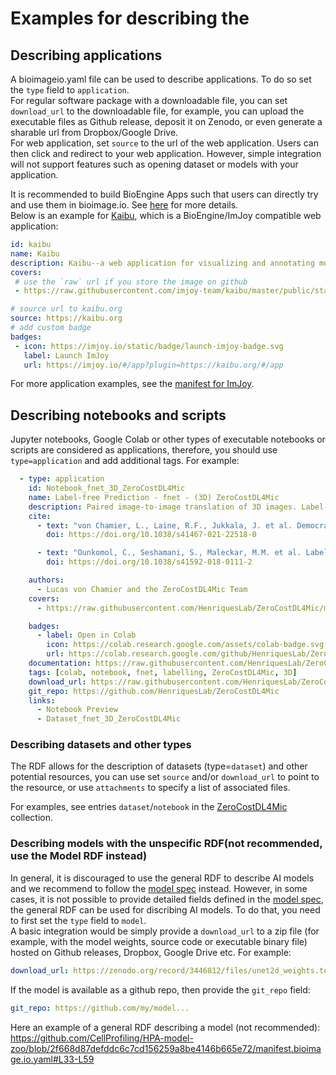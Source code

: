 # Examples for describing the

## Describing applications

A bioimageio.yaml file can be used to describe applications. To do so set the `type` field to `application`.\
For regular software package with a downloadable file, you can set `download_url` to the downloadable file, for example, you can upload the executable files as Github release, deposit it on Zenodo, or even generate a sharable url from Dropbox/Google Drive.\
For web application, set `source` to the url of the web application. Users can then click and redirect to your web application. However, simple integration will not support features such as opening dataset or models with your application.

It is recommended to build BioEngine Apps such that users can directly try and use them in bioimage.io. See [here](https://github.com/bioimage-io/bioimage.io/blob/main/docs/bioengine_apps/build-bioengine-apps.md) for more details.\
Below is an example for [Kaibu](https://kaibu.org), which is a BioEngine/ImJoy compatible web application:

```yaml
id: kaibu
name: Kaibu
description: Kaibu--a web application for visualizing and annotating multi-dimensional images
covers:
 # use the `raw` url if you store the image on github
 - https://raw.githubusercontent.com/imjoy-team/kaibu/master/public/static/img/kaibu-screenshot-1.png

# source url to kaibu.org
source: https://kaibu.org
# add custom badge
badges:
 - icon: https://imjoy.io/static/badge/launch-imjoy-badge.svg
   label: Launch ImJoy
   url: https://imjoy.io/#/app?plugin=https://kaibu.org/#/app
```

For more application examples, see the [manifest for ImJoy](https://github.com/imjoy-team/bioimage-io-models/blob/master/manifest.bioimage.io.yaml).

## Describing notebooks and scripts

Jupyter notebooks, Google Colab or other types of executable notebooks or scripts are considered as applications, therefore, you should use `type=application` and add additional tags. For example:

```yaml
  - type: application
    id: Notebook_fnet_3D_ZeroCostDL4Mic
    name: Label-free Prediction - fnet - (3D) ZeroCostDL4Mic
    description: Paired image-to-image translation of 3D images. Label-free Prediction (fnet) is a neural network used to infer the features of cellular structures from brightfield or EM images without coloured labels. The network is trained using paired training images from the same field of view, imaged in a label-free (e.g. brightfield) and labelled condition (e.g. fluorescent protein). When trained, this allows the user to identify certain structures from brightfield images alone. The performance of fnet may depend significantly on the structure at hand. Note - visit the ZeroCostDL4Mic wiki to check the original publications this network is based on and make sure you cite these.
    cite:
      - text: "von Chamier, L., Laine, R.F., Jukkala, J. et al. Democratising deep learning for microscopy with ZeroCostDL4Mic. Nat Commun 12, 2276 (2021). https://doi.org/10.1038/s41467-021-22518-0"
        doi: https://doi.org/10.1038/s41467-021-22518-0

      - text: "Ounkomol, C., Seshamani, S., Maleckar, M.M. et al. Label-free prediction of three-dimensional fluorescence images from transmitted-light microscopy. Nat Methods 15, 917–920 (2018). https://doi.org/10.1038/s41592-018-0111-2"
        doi: https://doi.org/10.1038/s41592-018-0111-2

    authors:
      - Lucas von Chamier and the ZeroCostDL4Mic Team
    covers:
      - https://raw.githubusercontent.com/HenriquesLab/ZeroCostDL4Mic/master/BioimageModelZoo/Images/fnet_notebook.png

    badges:
      - label: Open in Colab
        icon: https://colab.research.google.com/assets/colab-badge.svg
        url: https://colab.research.google.com/github/HenriquesLab/ZeroCostDL4Mic/blob/master/Colab_notebooks/fnet_3D_ZeroCostDL4Mic.ipynb
    documentation: https://raw.githubusercontent.com/HenriquesLab/ZeroCostDL4Mic/master/BioimageModelZoo/README.md
    tags: [colab, notebook, fnet, labelling, ZeroCostDL4Mic, 3D]
    download_url: https://raw.githubusercontent.com/HenriquesLab/ZeroCostDL4Mic/master/Colab_notebooks/fnet_3D_ZeroCostDL4Mic.ipynb
    git_repo: https://github.com/HenriquesLab/ZeroCostDL4Mic
    links:
      - Notebook Preview
      - Dataset_fnet_3D_ZeroCostDL4Mic
```

### Describing datasets and other types

The RDF allows for the description of datasets (type=`dataset`) and other potential resources, you can use set `source` and/or `download_url` to point to the resource, or use `attachments` to specify a list of associated files.

For examples, see entries `dataset`/`notebook` in the [ZeroCostDL4Mic](https://github.com/HenriquesLab/ZeroCostDL4Mic/blob/master/manifest.bioimage.io.yaml) collection.

### Describing models with the unspecific RDF(not recommended, use the Model RDF instead)

In general, it is discouraged to use the general RDF to describe AI models and we recommend to follow the [model spec](#model-resource-description-file-specification) instead. However, in some cases, it is not possible to provide detailed fields defined in the [model spec](#model-resource-description-file-specification), the general RDF can be used for discribing AI models.
To do that, you need to first set the `type` field to `model`.\
A basic integration would be simply provide a `download_url` to a zip file (for example, with the model weights, source code or executable binary file) hosted on Github releases, Dropbox, Google Drive etc. For example:

```yaml
download_url: https://zenodo.org/record/3446812/files/unet2d_weights.torch?download=1
```

If the model is available as a github repo, then provide the `git_repo` field:

```yaml
git_repo: https://github.com/my/model...
```

Here an example of a general RDF describing a model (not recommended):
<https://github.com/CellProfiling/HPA-model-zoo/blob/2f668d87defddc6c7cd156259a8be4146b665e72/manifest.bioimage.io.yaml#L33-L59>
